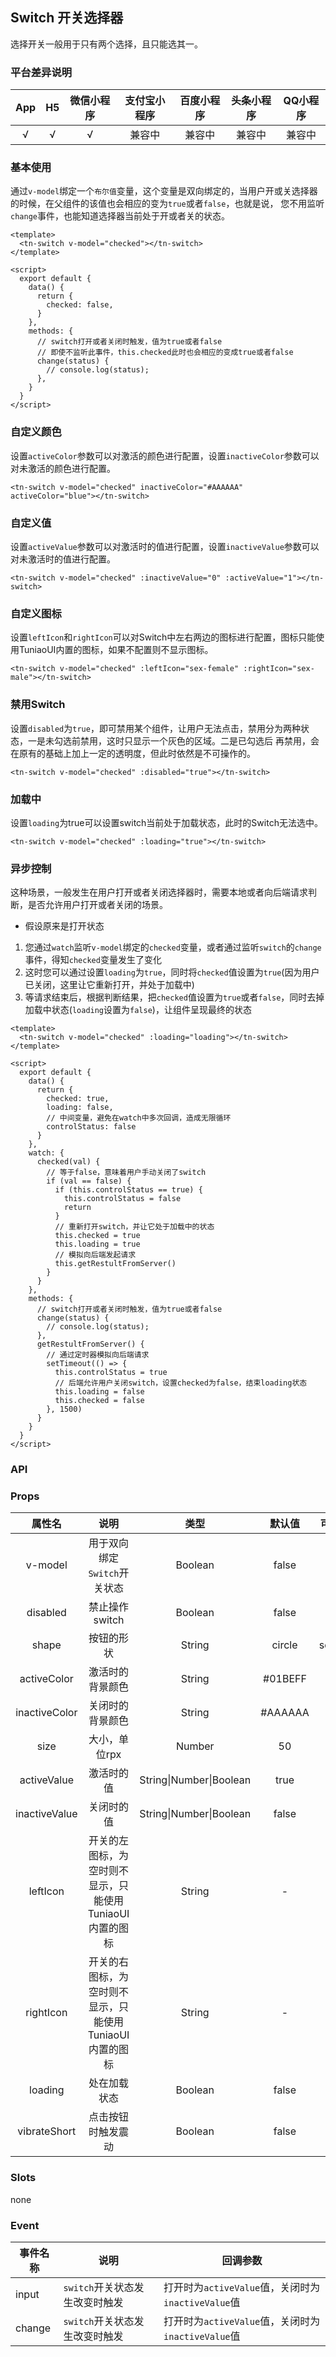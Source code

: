 ## Switch 开关选择器 <to-api/>

<demo-model url="/componentsPage/switch/switch"></demo-model>
选择开关一般用于只有两个选择，且只能选其一。



### 平台差异说明

| App | H5 | 微信小程序 | 支付宝小程序 | 百度小程序 | 头条小程序 | QQ小程序 |
|:---:|:--:|:-----:|:------:|:-----:|:-----:|:-----:|
|  √  | √  |   √   |  兼容中   |  兼容中  |  兼容中  |  兼容中  |



### 基本使用

通过`v-model`绑定一个`布尔值`变量，这个变量是双向绑定的，当用户开或关选择器的时候，在父组件的该值也会相应的变为`true`或者`false`，也就是说， 您不用监听`change`事件，也能知道选择器当前处于开或者关的状态。

```vue
<template>
  <tn-switch v-model="checked"></tn-switch>
</template>

<script>
  export default {
    data() {
      return {
        checked: false,
      }
    },
    methods: {
      // switch打开或者关闭时触发，值为true或者false
      // 即使不监听此事件，this.checked此时也会相应的变成true或者false
      change(status) {
        // console.log(status);
      },
    }
  }
</script>

```



### 自定义颜色

设置`activeColor`参数可以对激活的颜色进行配置，设置`inactiveColor`参数可以对未激活的颜色进行配置。

```vue
<tn-switch v-model="checked" inactiveColor="#AAAAAA" activeColor="blue"></tn-switch>
```



### 自定义值

设置`activeValue`参数可以对激活时的值进行配置，设置`inactiveValue`参数可以对未激活时的值进行配置。

```vue
<tn-switch v-model="checked" :inactiveValue="0" :activeValue="1"></tn-switch>
```



### 自定义图标

设置`leftIcon`和`rightIcon`可以对Switch中左右两边的图标进行配置，图标只能使用TuniaoUI内置的图标，如果不配置则不显示图标。

```vue
<tn-switch v-model="checked" :leftIcon="sex-female" :rightIcon="sex-male"></tn-switch>
```



### 禁用Switch

设置`disabled`为`true`，即可禁用某个组件，让用户无法点击，禁用分为两种状态，一是未勾选前禁用，这时只显示一个灰色的区域。二是已勾选后 再禁用，会在原有的基础上加上一定的透明度，但此时依然是不可操作的。

```vue
<tn-switch v-model="checked" :disabled="true"></tn-switch>
```



### 加载中

设置`loading`为true可以设置switch当前处于加载状态，此时的Switch无法选中。

```vue
<tn-switch v-model="checked" :loading="true"></tn-switch>
```



### 异步控制

这种场景，一般发生在用户打开或者关闭选择器时，需要本地或者向后端请求判断，是否允许用户打开或者关闭的场景。

- 假设原来是打开状态

1. 您通过`watch`监听`v-model`绑定的`checked`变量，或者通过监听`switch`的`change`事件，得知`checked`变量发生了变化
2. 这时您可以通过设置`loading`为`true`，同时将`checked`值设置为`true`(因为用户已关闭，这里让它重新打开，并处于加载中)
3. 等请求结束后，根据判断结果，把`checked`值设置为`true`或者`false`，同时去掉加载中状态(`loading`设置为`false`)，让组件呈现最终的状态

```vue
<template>
  <tn-switch v-model="checked" :loading="loading"></tn-switch>
</template>

<script>
  export default {
    data() {
      return {
        checked: true,
        loading: false,
        // 中间变量，避免在watch中多次回调，造成无限循环
        controlStatus: false
      }
    },
    watch: {
      checked(val) {
        // 等于false，意味着用户手动关闭了switch
        if (val == false) {
          if (this.controlStatus == true) {
            this.controlStatus = false
            return
          }
          // 重新打开switch，并让它处于加载中的状态
          this.checked = true
          this.loading = true
          // 模拟向后端发起请求
          this.getRestultFromServer()
        }
      }
    },
    methods: {
      // switch打开或者关闭时触发，值为true或者false
      change(status) {
        // console.log(status);
      },
      getRestultFromServer() {
        // 通过定时器模拟向后端请求
        setTimeout(() => {
          this.controlStatus = true
          // 后端允许用户关闭switch，设置checked为false，结束loading状态
          this.loading = false
          this.checked = false
        }, 1500)
      }
    }
  }
</script>
```



### API

### Props

|      属性名      |                说明                |           类型            |   默认值   |  可选值   |
|:-------------:|:--------------------------------:|:-----------------------:|:-------:|:------:|
|    v-model    |        用于双向绑定`Switch`开关状态        |         Boolean         |  false  |  true  |
|   disabled    |            禁止操作switch            |         Boolean         |  false  |  true  |
|     shape     |              按钮的形状               |         String          | circle  | square |
|  activeColor  |             激活时的背景颜色             |         String          | #01BEFF |   -    |
| inactiveColor |             关闭时的背景颜色             |         String          | #AAAAAA |   -    |
|     size      |             大小，单位rpx             |         Number          |   50    |   -    |
|  activeValue  |              激活时的值               | String\|Number\|Boolean |  true   |   -    |
| inactiveValue |              关闭时的值               | String\|Number\|Boolean |  false  |   -    |
|   leftIcon    | 开关的左图标，为空时则不显示，只能使用TuniaoUI内置的图标 |         String          |    -    |   -    |
|   rightIcon   | 开关的右图标，为空时则不显示，只能使用TuniaoUI内置的图标 |         String          |    -    |   -    |
|    loading    |              处在加载状态              |         Boolean         |  false  |  true  |
| vibrateShort  |            点击按钮时触发震动             |         Boolean         |  false  |  true  |



### Slots

none



### Event

| 事件名称   | 说明                  | 回调参数                                    |
|--------|---------------------|-----------------------------------------|
| input  | `switch`开关状态发生改变时触发 | 打开时为`activeValue`值，关闭时为`inactiveValue`值 |
| change | `switch`开关状态发生改变时触发 | 打开时为`activeValue`值，关闭时为`inactiveValue`值 |
